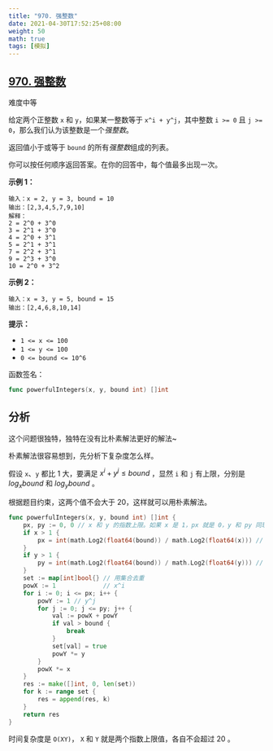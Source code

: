 ```yaml
---
title: "970. 强整数"
date: 2021-04-30T17:52:25+08:00
weight: 50
math: true
tags: [模拟]
---
```


## [970. 强整数](https://leetcode-cn.com/problems/powerful-integers/)

难度中等

给定两个正整数 `x` 和 `y`，如果某一整数等于 `x^i + y^j`，其中整数 `i >= 0` 且 `j >= 0`，那么我们认为该整数是一个*强整数*。

返回值小于或等于 `bound` 的所有*强整数*组成的列表。

你可以按任何顺序返回答案。在你的回答中，每个值最多出现一次。

**示例 1：**

```
输入：x = 2, y = 3, bound = 10
输出：[2,3,4,5,7,9,10]
解释： 
2 = 2^0 + 3^0
3 = 2^1 + 3^0
4 = 2^0 + 3^1
5 = 2^1 + 3^1
7 = 2^2 + 3^1
9 = 2^3 + 3^0
10 = 2^0 + 3^2
```

**示例 2：**

```
输入：x = 3, y = 5, bound = 15
输出：[2,4,6,8,10,14]
```

**提示：**

- `1 <= x <= 100`
- `1 <= y <= 100`
- `0 <= bound <= 10^6`

函数签名：

```go
func powerfulIntegers(x, y, bound int) []int
```

## 分析

这个问题很独特，独特在没有比朴素解法更好的解法~

朴素解法很容易想到，先分析下复杂度怎么样。

假设 `x`、`y` 都比 1 大，要满足 $x^i+y^j \le bound$ ，显然 `i` 和 `j` 有上限，分别是 $log_{x}bound$ 和 $log_{y}bound$ 。

根据题目约束，这两个值不会大于 20，这样就可以用朴素解法。

```go
func powerfulIntegers(x, y, bound int) []int {
	px, py := 0, 0 // x 和 y 的指数上限。如果 x 是 1，px 就是 0，y 和 py 同理
	if x > 1 {
		px = int(math.Log2(float64(bound)) / math.Log2(float64(x))) // log(x, bound)
	}
	if y > 1 {
		py = int(math.Log2(float64(bound)) / math.Log2(float64(y))) // log(y, bound)
	}
	set := map[int]bool{} // 用集合去重
	powX := 1             // x^i
	for i := 0; i <= px; i++ {
		powY := 1 // y^j
		for j := 0; j <= py; j++ {
			val := powX + powY
			if val > bound {
				break
			}
			set[val] = true
			powY *= y
		}
		powX *= x
	}
	res := make([]int, 0, len(set))
	for k := range set {
		res = append(res, k)
	}
	return res
}
```

时间复杂度是 `O(XY)`， `X` 和 `Y` 就是两个指数上限值，各自不会超过 20 。